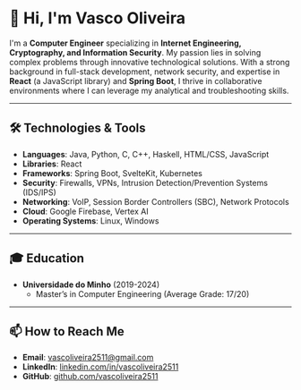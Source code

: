 # 👋 Hi, I'm Vasco Oliveira

I'm a **Computer Engineer** specializing in **Internet Engineering, Cryptography, and Information Security**. My passion lies in solving complex problems through innovative technological solutions. With a strong background in full-stack development, network security, and expertise in **React** (a JavaScript library) and **Spring Boot**, I thrive in collaborative environments where I can leverage my analytical and troubleshooting skills.

---

## 🛠️ Technologies & Tools

- **Languages**: Java, Python, C, C++, Haskell, HTML/CSS, JavaScript
- **Libraries**: React
- **Frameworks**: Spring Boot, SvelteKit, Kubernetes
- **Security**: Firewalls, VPNs, Intrusion Detection/Prevention Systems (IDS/IPS)
- **Networking**: VoIP, Session Border Controllers (SBC), Network Protocols
- **Cloud**: Google Firebase, Vertex AI
- **Operating Systems**: Linux, Windows

---

## 🎓 Education

- **Universidade do Minho** (2019-2024)
  - Master’s in Computer Engineering (Average Grade: 17/20)

---

## 📫 How to Reach Me

- **Email**: vascoliveira2511@gmail.com
- **LinkedIn**: [linkedin.com/in/vascoliveira2511](http://www.linkedin.com/in/vascoliveira2511)
- **GitHub**: [github.com/vascoliveira2511](https://github.com/vascoliveira2511)
